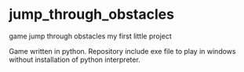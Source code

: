 # jump_through_obstacles
game jump through obstacles
my first little project

Game written in python.
Repository include exe file to play in windows without installation of python interpreter.

